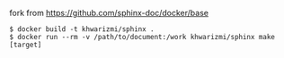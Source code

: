 fork from https://github.com/sphinx-doc/docker/base

```
$ docker build -t khwarizmi/sphinx .
$ docker run --rm -v /path/to/document:/work khwarizmi/sphinx make [target]
```
